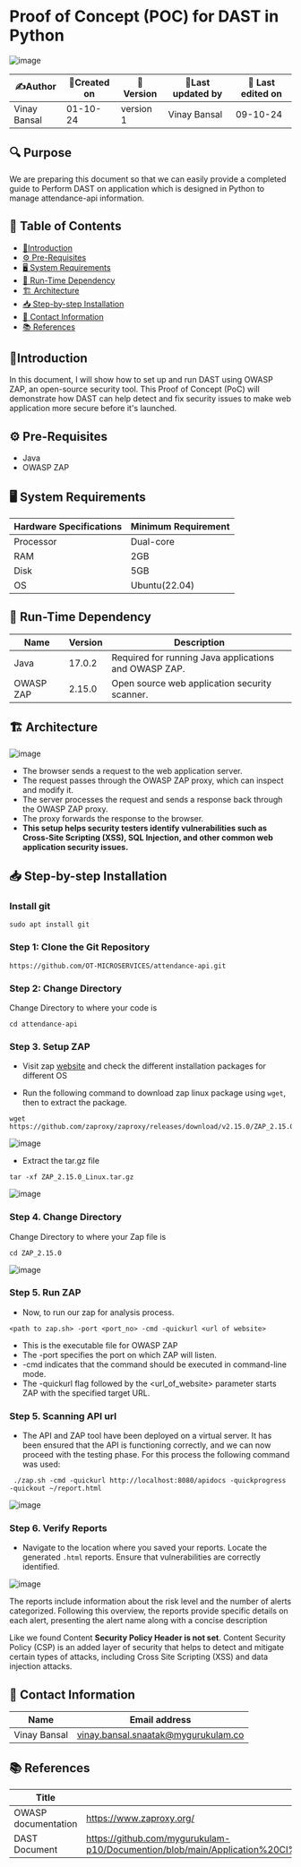 # Proof of Concept (POC) for DAST in Python
![image](https://github.com/user-attachments/assets/5d990352-2e84-4bed-b6d8-0a4f5c638055)


| ✍️Author      | 📅Created on  |📌 Version    | 📝Last updated by |📅 Last edited on |
|-------------|-------------|------------|-----------------|----------------|
| Vinay Bansal | 01-10-24 | version 1 | Vinay Bansal | 09-10-24 |

## 🔍 Purpose
We are preparing this document so that we can easily provide a completed guide to Perform DAST on application which is designed in Python to manage attendance-api information.

  
## 📑 Table of Contents
- [📖Introduction](#introduction)
- [⚙️ Pre-Requisites](#-pre-requisites)
- [🖥️ System Requirements](#-system-requirements)
- [🚀 Run-Time Dependency](#-run-time-dependency)
- [🏗️ Architecture](#-architecture)
- [📥 Step-by-step Installation](#-step-by-step-installation)
- [📧 Contact Information](#-contact-information )
- [📚 References](#-references )


## 📖Introduction 
In this document, I will show how to set up and run DAST using OWASP ZAP, an open-source security tool. This Proof of Concept (PoC) will demonstrate how DAST can help detect and fix security issues to make web application more secure before it's launched.


## ⚙️ Pre-Requisites
- Java
- OWASP ZAP

## 🖥 System Requirements

| Hardware Specifications | Minimum Requirement  |
|--------------------------|------------------------|
| Processor                | Dual-core              |
| RAM                      | 2GB                    |
| Disk                     | 5GB                   |
| OS                       | Ubuntu(22.04)          |


## 🚀 Run-Time Dependency

| Name       | Version  | Description                                         |
|------------|----------|-----------------------------------------------------|
| Java       | 17.0.2   | Required for running Java applications and OWASP ZAP. |
| OWASP ZAP  | 2.15.0   | Open source web application security scanner.       |





## 🏗 Architecture

![image](https://github.com/user-attachments/assets/ae16e1ad-cf7a-457d-8fe5-68ac46930f95)

- The browser sends a request to the web application server.
- The request passes through the OWASP ZAP proxy, which can inspect and modify it.
- The server processes the request and sends a response back through the OWASP ZAP proxy.
- The proxy forwards the response to the browser.
- **This setup helps security testers identify vulnerabilities such as Cross-Site Scripting (XSS), SQL Injection, and other common web application security issues.**


## 📥 Step-by-step Installation
### Install git
```
sudo apt install git
```
###  Step 1: Clone the Git Repository
```
https://github.com/OT-MICROSERVICES/attendance-api.git
```
### Step 2: Change Directory
Change Directory to where your code is
```
cd attendance-api
```
### Step 3. Setup ZAP

* Visit zap [website](https://www.zaproxy.org/docs/) and check the different installation packages for different OS

* Run the following command to download zap linux package using `wget`, then to extract the package.

```
wget https://github.com/zaproxy/zaproxy/releases/download/v2.15.0/ZAP_2.15.0_Linux.tar.gz
```
![image](https://github.com/user-attachments/assets/ab3bebed-df72-4469-833b-10916807268d)

* Extract the tar.gz file
```
tar -xf ZAP_2.15.0_Linux.tar.gz
```
![image](https://github.com/user-attachments/assets/7aee1aec-cc9b-414c-a051-0e0b885b5c95)


### Step 4. Change Directory
Change Directory to where your Zap file is
```
cd ZAP_2.15.0
```
![image](https://github.com/user-attachments/assets/f4b7c1b8-dc67-4568-a6a1-d259c44a7399)

### Step 5. Run ZAP
* Now, to run our zap for analysis process. 
```
<path to zap.sh> -port <port_no> -cmd -quickurl <url of website>
```

* <path to zap.sh> This is the executable file for OWASP ZAP
* The -port specifies the port on which ZAP will listen.
* -cmd indicates that the command should be executed in command-line mode.
* The -quickurl flag followed by the <url_of_website> parameter starts ZAP with the specified target URL.


### Step 5. Scanning API url

* The API and ZAP tool have been deployed on a virtual server. It has been ensured that the API is functioning correctly, and we can now proceed with the testing phase. For this process the following command was used:

```
 ./zap.sh -cmd -quickurl http://localhost:8080/apidocs -quickprogress -quickout ~/report.html
```
![image](https://github.com/user-attachments/assets/28f09b6c-9a16-46cc-8956-06bb138d4442)



### Step 6. Verify Reports 

* Navigate to the location where you saved your reports. Locate the generated `.html` reports. Ensure that vulnerabilities are correctly identified.

![image](https://github.com/user-attachments/assets/f334d786-477e-405f-8152-ca6ab55fa780)



The reports include information about the risk level and the number of alerts categorized. Following this overview, the reports provide specific details on each alert, presenting the alert name along with a concise description

Like we found Content **Security Policy Header is not set**. Content Security Policy (CSP) is an added layer of security that helps to detect and mitigate certain types of attacks, including Cross Site Scripting (XSS) and data injection attacks. 




##  📧 Contact Information
| Name | Email address|
|------|---------------------|
| Vinay Bansal | vinay.bansal.snaatak@mygurukulam.co |



## 📚 References

| Title                                      | URL                                           |
|--------------------------------------------|-----------------------------------------------|
| OWASP documentation           | https://www.zaproxy.org/    |
|DAST Document|https://github.com/mygurukulam-p10/Documention/blob/main/Application%20CI%20Design/Python%20CI%20Checks/DAST%20Doc/readme.md|
